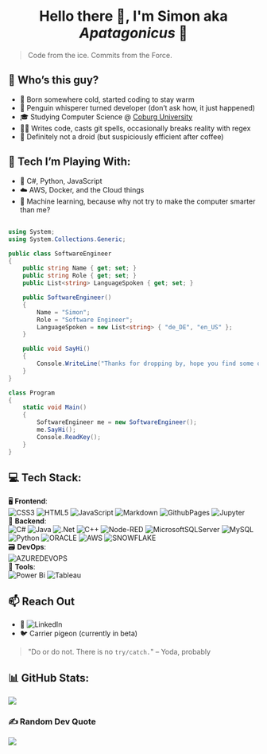 <h1 align="center">Hello there 👋, I'm Simon aka <i>Apatagonicus</i> 🐧</h1>


> Code from the ice. Commits from the Force.

## 👾 Who’s this guy?
- 🧊 Born somewhere cold, started coding to stay warm
- 🐧 Penguin whisperer turned developer (don’t ask how, it just happened)
- 🎓 Studying Computer Science @ <a href="https://www.hs-coburg.de/en/" target="_blank">Coburg University</a>
- 🧙‍♂️ Writes code, casts git spells, occasionally breaks reality with regex
- 🌌 Definitely not a droid (but suspiciously efficient after coffee)

## 🔧 Tech I’m Playing With:
- 🚀 C#, Python, JavaScript
- ☁️ AWS, Docker, and the Cloud things
- 🧠 Machine learning, because why not try to make the computer smarter than me?

##

```C#
using System;
using System.Collections.Generic;

public class SoftwareEngineer
{
    public string Name { get; set; }
    public string Role { get; set; }
    public List<string> LanguageSpoken { get; set; }

    public SoftwareEngineer()
    {
        Name = "Simon";
        Role = "Software Engineer";
        LanguageSpoken = new List<string> { "de_DE", "en_US" };
    }

    public void SayHi()
    {
        Console.WriteLine("Thanks for dropping by, hope you find some of my work interesting.");
    }
}

class Program
{
    static void Main()
    {
        SoftwareEngineer me = new SoftwareEngineer();
        me.SayHi();
        Console.ReadKey();
    }
}
```

## 💻 Tech Stack:

🖥️ **Frontend**:<br> ![CSS3](https://img.shields.io/badge/css3-%231572B6.svg?style=for-the-badge&logo=css3&logoColor=white) ![HTML5](https://img.shields.io/badge/html5-%23E34F26.svg?style=for-the-badge&logo=html5&logoColor=white) ![JavaScript](https://img.shields.io/badge/javascript-%23323330.svg?style=for-the-badge&logo=javascript&logoColor=%23F7DF1E) ![Markdown](https://img.shields.io/badge/markdown-%23000000.svg?style=for-the-badge&logo=markdown&logoColor=white) ![GithubPages](https://img.shields.io/badge/github%20pages-121013?style=for-the-badge&logo=github&logoColor=white) ![Jupyter](https://img.shields.io/badge/jupyter-F37626.svg?style=for-the-badge&logo=jupyter&logoColor=white) <br>
💽 **Backend**:<br> ![C#](https://img.shields.io/badge/c%23-%23239120.svg?style=for-the-badge&logo=csharp&logoColor=white) ![Java](https://img.shields.io/badge/java-%23ED8B00.svg?style=for-the-badge&logo=openjdk&logoColor=white) ![.Net](https://img.shields.io/badge/.NET-5C2D91?style=for-the-badge&logo=.net&logoColor=white) ![C++](https://img.shields.io/badge/c++-00599C.svg?style=for-the-badge&logo=cplusplus&logoColor=white) ![Node-RED](https://img.shields.io/badge/Node--RED-%238F0000.svg?style=for-the-badge&logo=node-red&logoColor=white) ![MicrosoftSQLServer](https://img.shields.io/badge/Microsoft%20SQL%20Server-CC2927?style=for-the-badge&logo=microsoft%20sql%20server&logoColor=white) ![MySQL](https://img.shields.io/badge/mysql-%2300000f.svg?style=for-the-badge&logo=mysql&logoColor=white) ![Python](https://img.shields.io/badge/python-3776AB.svg?style=for-the-badge&logo=python&logoColor=white) ![ORACLE](https://img.shields.io/badge/ORACLE-%23f80000?style=for-the-badge&logo=oracle&logoColor=white) ![AWS](https://img.shields.io/badge/AWS-232F3E.svg?style=for-the-badge&logo=amazonwebservices&logoColor=white) ![SNOWFLAKE](https://img.shields.io/badge/snowflake-%2329B5E8.svg?style=for-the-badge&logo=snowflake&logoColor=white) <br>
🗃️ **DevOps**:<br> ![AZUREDEVOPS](https://img.shields.io/badge/azuredevops-0078D7.svg?style=for-the-badge&logo=azuredevops&logoColor=white&color=%230078D7) <br>
🔧 **Tools**:<br> ![Power Bi](https://img.shields.io/badge/power_bi-F2C811?style=for-the-badge&logo=powerbi&logoColor=black) ![Tableau](https://img.shields.io/badge/tableau-E97627.svg?style=for-the-badge&logo=tableau&logoColor=white) <br>

## 📫 Reach Out
- 💼 ![LinkedIn](www.linkedin.com/in/simon-niedt-de-matos-816a81197)
- 🐦 Carrier pigeon (currently in beta)

> "Do or do not. There is no `try/catch.`" – Yoda, probably

## 📊 GitHub Stats:

![](https://github-readme-stats.vercel.app/api?username=Apatagonicus&theme=transparent&hide_border=true&include_all_commits=false&count_private=false)<br/>

### ✍️ Random Dev Quote

![](https://quotes-github-readme.vercel.app/api?theme=radical)
